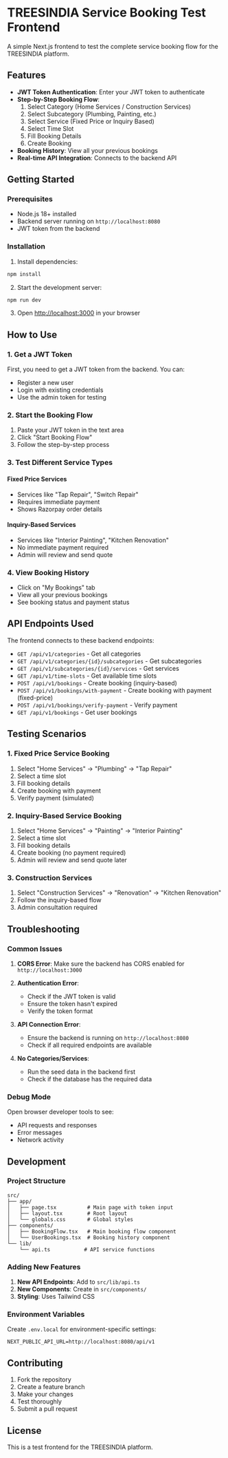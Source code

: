 # TREESINDIA Service Booking Test Frontend

A simple Next.js frontend to test the complete service booking flow for the TREESINDIA platform.

## Features

- **JWT Token Authentication**: Enter your JWT token to authenticate
- **Step-by-Step Booking Flow**:
  1. Select Category (Home Services / Construction Services)
  2. Select Subcategory (Plumbing, Painting, etc.)
  3. Select Service (Fixed Price or Inquiry Based)
  4. Select Time Slot
  5. Fill Booking Details
  6. Create Booking
- **Booking History**: View all your previous bookings
- **Real-time API Integration**: Connects to the backend API

## Getting Started

### Prerequisites

- Node.js 18+ installed
- Backend server running on `http://localhost:8080`
- JWT token from the backend

### Installation

1. Install dependencies:

```bash
npm install
```

2. Start the development server:

```bash
npm run dev
```

3. Open [http://localhost:3000](http://localhost:3000) in your browser

## How to Use

### 1. Get a JWT Token

First, you need to get a JWT token from the backend. You can:

- Register a new user
- Login with existing credentials
- Use the admin token for testing

### 2. Start the Booking Flow

1. Paste your JWT token in the text area
2. Click "Start Booking Flow"
3. Follow the step-by-step process

### 3. Test Different Service Types

#### Fixed Price Services

- Services like "Tap Repair", "Switch Repair"
- Requires immediate payment
- Shows Razorpay order details

#### Inquiry-Based Services

- Services like "Interior Painting", "Kitchen Renovation"
- No immediate payment required
- Admin will review and send quote

### 4. View Booking History

- Click on "My Bookings" tab
- View all your previous bookings
- See booking status and payment status

## API Endpoints Used

The frontend connects to these backend endpoints:

- `GET /api/v1/categories` - Get all categories
- `GET /api/v1/categories/{id}/subcategories` - Get subcategories
- `GET /api/v1/subcategories/{id}/services` - Get services
- `GET /api/v1/time-slots` - Get available time slots
- `POST /api/v1/bookings` - Create booking (inquiry-based)
- `POST /api/v1/bookings/with-payment` - Create booking with payment (fixed-price)
- `POST /api/v1/bookings/verify-payment` - Verify payment
- `GET /api/v1/bookings` - Get user bookings

## Testing Scenarios

### 1. Fixed Price Service Booking

1. Select "Home Services" → "Plumbing" → "Tap Repair"
2. Select a time slot
3. Fill booking details
4. Create booking with payment
5. Verify payment (simulated)

### 2. Inquiry-Based Service Booking

1. Select "Home Services" → "Painting" → "Interior Painting"
2. Select a time slot
3. Fill booking details
4. Create booking (no payment required)
5. Admin will review and send quote later

### 3. Construction Services

1. Select "Construction Services" → "Renovation" → "Kitchen Renovation"
2. Follow the inquiry-based flow
3. Admin consultation required

## Troubleshooting

### Common Issues

1. **CORS Error**: Make sure the backend has CORS enabled for `http://localhost:3000`

2. **Authentication Error**:

   - Check if the JWT token is valid
   - Ensure the token hasn't expired
   - Verify the token format

3. **API Connection Error**:

   - Ensure the backend is running on `http://localhost:8080`
   - Check if all required endpoints are available

4. **No Categories/Services**:
   - Run the seed data in the backend first
   - Check if the database has the required data

### Debug Mode

Open browser developer tools to see:

- API requests and responses
- Error messages
- Network activity

## Development

### Project Structure

```
src/
├── app/
│   ├── page.tsx          # Main page with token input
│   ├── layout.tsx        # Root layout
│   └── globals.css       # Global styles
├── components/
│   ├── BookingFlow.tsx   # Main booking flow component
│   └── UserBookings.tsx  # Booking history component
└── lib/
    └── api.ts           # API service functions
```

### Adding New Features

1. **New API Endpoints**: Add to `src/lib/api.ts`
2. **New Components**: Create in `src/components/`
3. **Styling**: Uses Tailwind CSS

### Environment Variables

Create `.env.local` for environment-specific settings:

```env
NEXT_PUBLIC_API_URL=http://localhost:8080/api/v1
```

## Contributing

1. Fork the repository
2. Create a feature branch
3. Make your changes
4. Test thoroughly
5. Submit a pull request

## License

This is a test frontend for the TREESINDIA platform.
